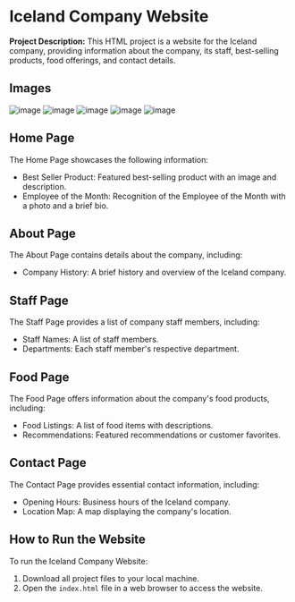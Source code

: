 # Iceland Company Website

**Project Description:**
This HTML project is a website for the Iceland company, providing information about the company, its staff, best-selling products, food offerings, and contact details.

## Images
![image](https://github.com/DylanChai/HTML-Iceland-Project/assets/91637804/a39ad544-4636-40c3-8e9e-364eeaf8012c)
![image](https://github.com/DylanChai/HTML-Iceland-Project/assets/91637804/744d5145-59c7-4d84-9891-a09b4f403c33)
![image](https://github.com/DylanChai/HTML-Iceland-Project/assets/91637804/d0e0f25c-7e05-4c4b-9d2b-3420bff73057)
![image](https://github.com/DylanChai/HTML-Iceland-Project/assets/91637804/21e9ce63-25d4-44c0-9e86-886ba1378a0d)
![image](https://github.com/DylanChai/HTML-Iceland-Project/assets/91637804/d2126bb8-e02d-413f-a539-036a7e5416d1)



## Home Page
The Home Page showcases the following information:

- Best Seller Product: Featured best-selling product with an image and description.
- Employee of the Month: Recognition of the Employee of the Month with a photo and a brief bio.

## About Page
The About Page contains details about the company, including:

- Company History: A brief history and overview of the Iceland company.

## Staff Page
The Staff Page provides a list of company staff members, including:

- Staff Names: A list of staff members.
- Departments: Each staff member's respective department.

## Food Page
The Food Page offers information about the company's food products, including:

- Food Listings: A list of food items with descriptions.
- Recommendations: Featured recommendations or customer favorites.

## Contact Page
The Contact Page provides essential contact information, including:

- Opening Hours: Business hours of the Iceland company.
- Location Map: A map displaying the company's location.

## How to Run the Website
To run the Iceland Company Website:

1. Download all project files to your local machine.
2. Open the `index.html` file in a web browser to access the website.

